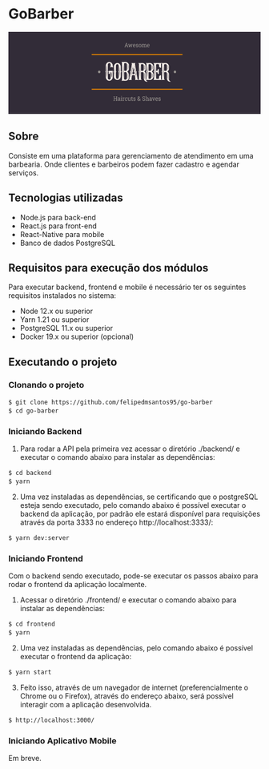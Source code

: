 # GoBarber

![img/gobarber.png](img/gobarber.png)

## Sobre

Consiste em uma plataforma para gerenciamento de atendimento em uma barbearia. Onde clientes e barbeiros podem fazer cadastro e agendar serviços.

## Tecnologias utilizadas

- Node.js para back-end
- React.js para front-end
- React-Native para mobile
- Banco de dados PostgreSQL


## Requisitos para execução dos módulos

Para executar backend, frontend e mobile é necessário ter os seguintes requisitos instalados no sistema:

- Node 12.x ou superior
- Yarn 1.21 ou superior
- PostgreSQL 11.x ou superior
- Docker 19.x ou superior (opcional)


## Executando o projeto

### Clonando o projeto

```bash
$ git clone https://github.com/felipedmsantos95/go-barber
$ cd go-barber
```

### Iniciando Backend

1. Para rodar a API pela primeira vez acessar o diretório ./backend/ e executar o comando abaixo para instalar as dependências:

```bash
$ cd backend
$ yarn
```

2. Uma vez instaladas as dependências,  se certificando que o postgreSQL esteja sendo executado, pelo comando abaixo é possível executar o backend da aplicação, por padrão ele estará disponível para requisições através da porta 3333 no endereço http://localhost:3333/:

```bash
$ yarn dev:server
```

### Iniciando Frontend

Com o backend sendo executado, pode-se executar os passos abaixo para rodar o frontend da aplicação localmente.

1. Acessar o diretório ./frontend/ e executar o comando abaixo para instalar as dependências:

```bash
$ cd frontend
$ yarn
```

2. Uma vez instaladas as dependências, pelo comando abaixo é possível executar o frontend da aplicação:

```bash
$ yarn start
```

3. Feito isso, através de um navegador de internet (preferencialmente o Chrome ou o Firefox), através do endereço abaixo, será possível interagir com a aplicação desenvolvida.

```bash
$ http://localhost:3000/
```

### Iniciando Aplicativo Mobile

Em breve.
